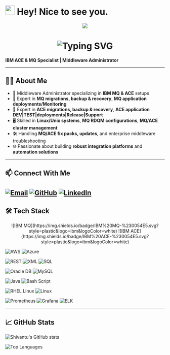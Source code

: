 <h1><img src="https://emojis.slackmojis.com/emojis/images/1531849430/4246/blob-sunglasses.gif?1531849430" width="30"/> Hey! Nice to see you.</h1>
<!-- Banner -->
<p align="center">
  <img src="https://capsule-render.vercel.app/api?type=waving&color=gradient&height=180&section=header&text=Shivaraj%20🚀&fontSize=40&fontAlign=50&fontColor=ffffff" />
</p>

<!-- Typing Intro -->
<h1 align="center">
  <img src="https://readme-typing-svg.demolab.com?font=Fira+Code&weight=500&pause=1000&color=36BCF7&center=true&vCenter=true&width=435&lines=Hi+there!+I'm+Shivaraj;Working+at+THBS;MQ+ACE+Specialist;AI+Cloud+Enthusiast;Always+Learning+%26+Building..." alt="Typing SVG" />
</h1>


**IBM ACE & MQ Specialist | Middleware Administrator**

---

## 👨‍💻 About Me
- 💼 Middleware Administrator specializing in **IBM MQ & ACE** setups
- 🔧 Expert in **MQ migrations, backup & recovery**, **MQ application deployments/Monitoring**
- 🔧 Expert in **ACE migrations, backup & recovery**, **ACE application DEV|TEST|deployments|Release|Support**
- 🖥️ Skilled in **Linux/Unix systems**, **MQ RDQM configurations**, **MQ/ACE cluster management**
- 🛠️ Handling **MQ/ACE fix packs, updates**, and enterprise middleware troubleshooting
- 🌐 Passionate about building **robust integration platforms** and **automation solutions**

---

## 📫 Connect With Me
[![Email](https://img.shields.io/badge/Email-D14836?style=for-the-badge&logo=gmail&logoColor=white)](mailto:shivantu9@gmail.com)
[![GitHub](https://img.shields.io/badge/GitHub-181717?style=for-the-badge&logo=github&logoColor=white)](https://github.com/shivantu)
[![LinkedIn](https://img.shields.io/badge/LinkedIn-0077B5?style=for-the-badge&logo=linkedin&logoColor=white)](https://www.linkedin.com/in/your-profile)  
---

<!-- Tech Stack -->
## 🛠️ Tech Stack

<p align="center">
  <!-- Middleware -->
  ![IBM MQ](https://img.shields.io/badge/IBM%20MQ-%230054E5.svg?style=plastic&logo=ibm&logoColor=white)
  ![IBM ACE](https://img.shields.io/badge/IBM%20ACE-%230054E5.svg?style=plastic&logo=ibm&logoColor=white)
  
  <!-- Cloud -->
  ![AWS](https://img.shields.io/badge/AWS-%23FF9900.svg?style=plastic&logo=amazon-aws&logoColor=white)
  ![Azure](https://img.shields.io/badge/azure-%230072C6.svg?style=plastic&logo=microsoftazure&logoColor=white)
  
  <!-- APIs & Data -->
  ![REST](https://img.shields.io/badge/REST-API-FF6C37?style=plastic&logo=rest&logoColor=white)
  ![XML](https://img.shields.io/badge/XML-Data-FF6600?style=plastic&logo=xml&logoColor=white)
  ![SQL](https://img.shields.io/badge/SQL-Query-4479A1?style=plastic&logo=sql&logoColor=white)
  
  <!-- Databases -->
  ![Oracle DB](https://img.shields.io/badge/Oracle%20DB-F80000?style=plastic&logo=oracle&logoColor=white)
  ![MySQL](https://img.shields.io/badge/mysql-4479A1.svg?style=plastic&logo=mysql&logoColor=white)
  
  <!-- Programming -->
  ![Java](https://img.shields.io/badge/java-%23ED8B00.svg?style=plastic&logo=openjdk&logoColor=white)
  ![Bash Script](https://img.shields.io/badge/bash_script-%23121011.svg?style=plastic&logo=gnu-bash&logoColor=white)
  
  <!-- OS & Linux -->
  ![RHEL Linux](https://img.shields.io/badge/RHEL%20Linux-EE0000?style=plastic&logo=redhat&logoColor=white)
  ![Linux](https://img.shields.io/badge/Linux-FCC624?style=plastic&logo=linux&logoColor=black)
  
  <!-- Monitoring -->
  ![Prometheus](https://img.shields.io/badge/Prometheus-E6522C?style=plastic&logo=prometheus&logoColor=white)
  ![Grafana](https://img.shields.io/badge/Grafana-F46800?style=plastic&logo=grafana&logoColor=white)
  ![ELK](https://img.shields.io/badge/ELK%20Stack-005571?style=plastic&logo=elasticstack&logoColor=white)
</p>

---

## 📈 GitHub Stats
![Shivantu's GitHub stats](https://github-readme-stats.vercel.app/api?username=shivantu&show_icons=true&theme=radical)

![Top Languages](https://github-readme-stats.vercel.app/api/top-langs/?username=shivantu&layout=compact&theme=radical)
